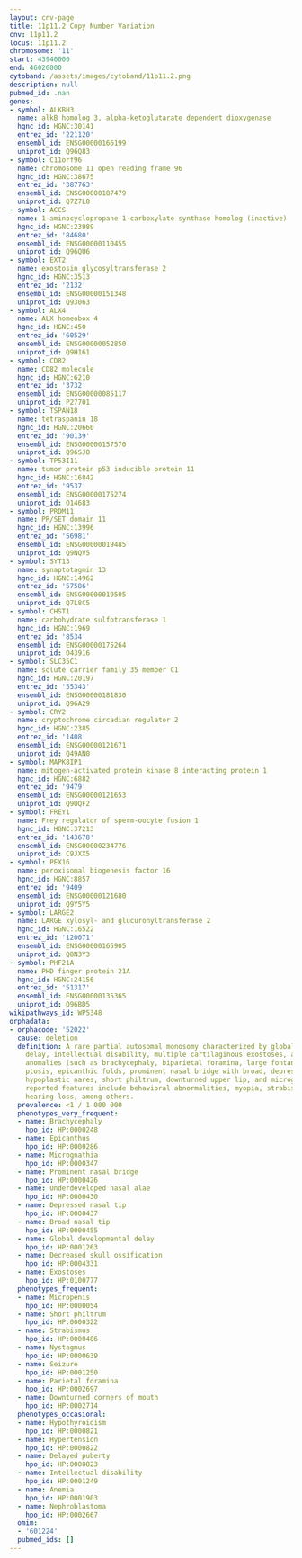 ```yaml
---
layout: cnv-page
title: 11p11.2 Copy Number Variation
cnv: 11p11.2
locus: 11p11.2
chromosome: '11'
start: 43940000
end: 46020000
cytoband: /assets/images/cytoband/11p11.2.png
description: null
pubmed_id: .nan
genes:
- symbol: ALKBH3
  name: alkB homolog 3, alpha-ketoglutarate dependent dioxygenase
  hgnc_id: HGNC:30141
  entrez_id: '221120'
  ensembl_id: ENSG00000166199
  uniprot_id: Q96Q83
- symbol: C11orf96
  name: chromosome 11 open reading frame 96
  hgnc_id: HGNC:38675
  entrez_id: '387763'
  ensembl_id: ENSG00000187479
  uniprot_id: Q7Z7L8
- symbol: ACCS
  name: 1-aminocyclopropane-1-carboxylate synthase homolog (inactive)
  hgnc_id: HGNC:23989
  entrez_id: '84680'
  ensembl_id: ENSG00000110455
  uniprot_id: Q96QU6
- symbol: EXT2
  name: exostosin glycosyltransferase 2
  hgnc_id: HGNC:3513
  entrez_id: '2132'
  ensembl_id: ENSG00000151348
  uniprot_id: Q93063
- symbol: ALX4
  name: ALX homeobox 4
  hgnc_id: HGNC:450
  entrez_id: '60529'
  ensembl_id: ENSG00000052850
  uniprot_id: Q9H161
- symbol: CD82
  name: CD82 molecule
  hgnc_id: HGNC:6210
  entrez_id: '3732'
  ensembl_id: ENSG00000085117
  uniprot_id: P27701
- symbol: TSPAN18
  name: tetraspanin 18
  hgnc_id: HGNC:20660
  entrez_id: '90139'
  ensembl_id: ENSG00000157570
  uniprot_id: Q96SJ8
- symbol: TP53I11
  name: tumor protein p53 inducible protein 11
  hgnc_id: HGNC:16842
  entrez_id: '9537'
  ensembl_id: ENSG00000175274
  uniprot_id: O14683
- symbol: PRDM11
  name: PR/SET domain 11
  hgnc_id: HGNC:13996
  entrez_id: '56981'
  ensembl_id: ENSG00000019485
  uniprot_id: Q9NQV5
- symbol: SYT13
  name: synaptotagmin 13
  hgnc_id: HGNC:14962
  entrez_id: '57586'
  ensembl_id: ENSG00000019505
  uniprot_id: Q7L8C5
- symbol: CHST1
  name: carbohydrate sulfotransferase 1
  hgnc_id: HGNC:1969
  entrez_id: '8534'
  ensembl_id: ENSG00000175264
  uniprot_id: O43916
- symbol: SLC35C1
  name: solute carrier family 35 member C1
  hgnc_id: HGNC:20197
  entrez_id: '55343'
  ensembl_id: ENSG00000181830
  uniprot_id: Q96A29
- symbol: CRY2
  name: cryptochrome circadian regulator 2
  hgnc_id: HGNC:2385
  entrez_id: '1408'
  ensembl_id: ENSG00000121671
  uniprot_id: Q49AN0
- symbol: MAPK8IP1
  name: mitogen-activated protein kinase 8 interacting protein 1
  hgnc_id: HGNC:6882
  entrez_id: '9479'
  ensembl_id: ENSG00000121653
  uniprot_id: Q9UQF2
- symbol: FREY1
  name: Frey regulator of sperm-oocyte fusion 1
  hgnc_id: HGNC:37213
  entrez_id: '143678'
  ensembl_id: ENSG00000234776
  uniprot_id: C9JXX5
- symbol: PEX16
  name: peroxisomal biogenesis factor 16
  hgnc_id: HGNC:8857
  entrez_id: '9409'
  ensembl_id: ENSG00000121680
  uniprot_id: Q9Y5Y5
- symbol: LARGE2
  name: LARGE xylosyl- and glucuronyltransferase 2
  hgnc_id: HGNC:16522
  entrez_id: '120071'
  ensembl_id: ENSG00000165905
  uniprot_id: Q8N3Y3
- symbol: PHF21A
  name: PHD finger protein 21A
  hgnc_id: HGNC:24156
  entrez_id: '51317'
  ensembl_id: ENSG00000135365
  uniprot_id: Q96BD5
wikipathways_id: WP5348
orphadata:
- orphacode: '52022'
  cause: deletion
  definition: A rare partial autosomal monosomy characterized by global developmental
    delay, intellectual disability, multiple cartilaginous exostoses, and craniofacial
    anomalies (such as brachycephaly, biparietal foramina, large fontanels, craniosynostosis,
    ptosis, epicanthic folds, prominent nasal bridge with broad, depressed nasal tip,
    hypoplastic nares, short philtrum, downturned upper lip, and micrognathia). Additional
    reported features include behavioral abnormalities, myopia, strabismus, and sensorineural
    hearing loss, among others.
  prevalence: <1 / 1 000 000
  phenotypes_very_frequent:
  - name: Brachycephaly
    hpo_id: HP:0000248
  - name: Epicanthus
    hpo_id: HP:0000286
  - name: Micrognathia
    hpo_id: HP:0000347
  - name: Prominent nasal bridge
    hpo_id: HP:0000426
  - name: Underdeveloped nasal alae
    hpo_id: HP:0000430
  - name: Depressed nasal tip
    hpo_id: HP:0000437
  - name: Broad nasal tip
    hpo_id: HP:0000455
  - name: Global developmental delay
    hpo_id: HP:0001263
  - name: Decreased skull ossification
    hpo_id: HP:0004331
  - name: Exostoses
    hpo_id: HP:0100777
  phenotypes_frequent:
  - name: Micropenis
    hpo_id: HP:0000054
  - name: Short philtrum
    hpo_id: HP:0000322
  - name: Strabismus
    hpo_id: HP:0000486
  - name: Nystagmus
    hpo_id: HP:0000639
  - name: Seizure
    hpo_id: HP:0001250
  - name: Parietal foramina
    hpo_id: HP:0002697
  - name: Downturned corners of mouth
    hpo_id: HP:0002714
  phenotypes_occasional:
  - name: Hypothyroidism
    hpo_id: HP:0000821
  - name: Hypertension
    hpo_id: HP:0000822
  - name: Delayed puberty
    hpo_id: HP:0000823
  - name: Intellectual disability
    hpo_id: HP:0001249
  - name: Anemia
    hpo_id: HP:0001903
  - name: Nephroblastoma
    hpo_id: HP:0002667
  omim:
  - '601224'
  pubmed_ids: []
---
```

